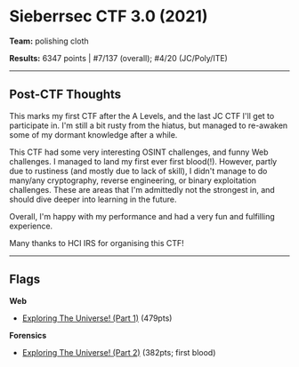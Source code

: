 # Sieberrsec CTF 3.0 (2021)

**Team:** polishing cloth

**Results:** 6347 points | #7/137 (overall); #4/20 (JC/Poly/ITE)

----

## Post-CTF Thoughts

This marks my first CTF after the A Levels, and the last JC CTF I'll get to participate in. I'm still a bit rusty from the hiatus, but managed to re-awaken some of my dormant knowledge after a while.

This CTF had some very interesting OSINT challenges, and funny Web challenges. I managed to land my first ever first blood(!). However, partly due to rustiness (and mostly due to lack of skill), I didn't manage to do many/any cryptography, reverse engineering, or binary exploitation challenges. These are areas that I'm admittedly not the strongest in, and should dive deeper into learning in the future.

Overall, I'm happy with my performance and had a very fun and fulfilling experience.

Many thanks to HCI IRS for organising this CTF!

----

## Flags

**Web**
<!--
* [\[Part 1\] FUTURE TECHNOLOGIES AI IOT FOURTH INDUSTRIAL REVOLUTION SECURITY CAMERA](Web/%5BPart%201%5D%20FUTURE%20TECHNOLOGIES%20AI%20IOT%20FOURTH%20INDUSTRIAL%20REVOLUTION%20SECURITY%20CAMERA) (62pts)
* [\[Part 2\] FUTURE TECHNOLOGIES AI IOT FOURTH INDUSTRIAL REVOLUTION SECURITY CAMERA](Web/%5BPart%202%5D%20FUTURE%20TECHNOLOGIES%20AI%20IOT%20FOURTH%20INDUSTRIAL%20REVOLUTION%20SECURITY%20CAMERA) (76pts)
* [TaiYang IT Solution Part 1](Web/TaiYang%20IT%20Solution%20Part%201) (470pts)
* [TaiYang IT Solution Part 2: Electric Boogaloo](TaiYang%20IT%20Solution%20Part%202%3A%20Electric%20Boogaloo) (895pts)
-->
* [Exploring The Universe! (Part 1)](Web/Exploring%20The%20Universe%21%20%28Part%201%29) (479pts)
<!--
**OSINT**
* [We go way back](OSINT/We%20go%20way%20back) (85pts)
* [A Wealth of Information Part 1](OSINT/A%20Wealth%20of%20Information%20Part%201) (69pts)
* [A Wealth of Information Part 2](OSINT/A%20Wealth%20of%20Information%20Part%202) (243pts)
* [Public Transport Hunt](OSINT/Public%20Transport%20Hunt) (380pts)
* ["The Sieberr" Heist Part 1](OSINT/%22The%20Sieberr%22%20Heist%20Part%201) (60pts)
* ["The Sieberr" Heist Part 2](OSINT/%22The%20Sieberr%22%20Heist%20Part%202) (333pts)

-->
**Forensics**
<!--
* [Birds?](Forensics/Birds%3F) (114pts)
* [Duck Delivery](Forensics/Duck%20Delivery) (77pts)
* [Digging In The Dump Pt. I](Forensics/Digging%20In%20The%20Dump%20Pt.%20I) (266pts)
* [Digging In The Dump Pt. II](Forensics/Digging%20In%20The%20Dump%20Pt.%20II) (292pts)
-->
* [Exploring The Universe! (Part 2)](Forensics/Exploring%20The%20Universe%21%20%28Part%202%29) (382pts; first blood)
<!--
**Cryptography**
* [Turbo Fast Crypto, part 1](Cryptography/Turbo%20Fast%20Crypto%2C%20part%201) (117pts)

**Reverse Engineering**
* [Reverse](Reverse%20Engineering/Reverse) (164pts)

**Miscellaneous**
* [Heads and Tails Part 1](Miscellaneous/Heads%20and%20Tails%20Part%201) (50pts)
-->

<!---

----

Check out my teammate's write-ups here: [@ThinkerPal's Sieberrsec CTF 3.0 write-ups]()

--->
